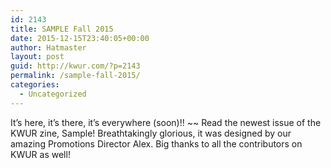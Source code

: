 ```yaml
---
id: 2143
title: SAMPLE Fall 2015
date: 2015-12-15T23:40:05+00:00
author: Hatmaster
layout: post
guid: http://kwur.com/?p=2143
permalink: /sample-fall-2015/
categories:
  - Uncategorized
---
```

<div class="pf-content">
  <p>
    It’s here, it’s there, it’s everywhere (soon)!! ~~ Read the newest issue of the KWUR zine, Sample! Breathtakingly glorious, it was designed by our amazing Promotions Director Alex. Big thanks to all the contributors on KWUR as well!
  </p>
  
  <div data-configid="0/32006629" style="width:525px; height:406px;" class="issuuembed">
  </div>
  
  <p>
  </p>
</div>
